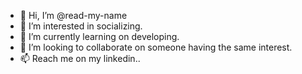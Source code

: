 - 👋 Hi, I’m @read-my-name
- 👀 I’m interested in socializing.
- 🌱 I’m currently learning on developing.
- 💞️ I’m looking to collaborate on someone having the same interest.
- 📫 Reach me on my linkedin..

<!---
read-my-name/read-my-name is a ✨ special ✨ repository because its `README.md` (this file) appears on your GitHub profile.
You can click the Preview link to take a look at your changes.
--->

